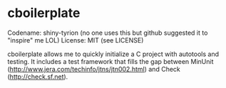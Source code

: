 cboilerplate
============

Codename: shiny-tyrion (no one uses this but github suggested it to "inspire" me LOL)
License: MIT (see LICENSE)

cboilerplate allows me to quickly initialize a C project with autotools and testing. It includes a test framework that fills the gap between MinUnit (http://www.jera.com/techinfo/jtns/jtn002.html) and Check (http://check.sf.net).

